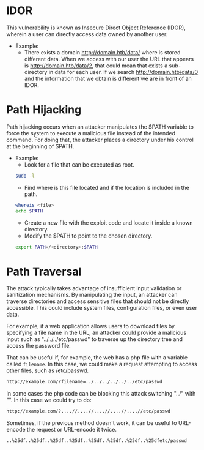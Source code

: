 # IDOR
This vulnerability is known as Insecure Direct Object Reference (IDOR), wherein a user can directly access data owned by another user. 
- Example:
	- There exists a domain http://domain.htb/data/ where is stored different data. When we access with our user the URL that appears is http://domain.htb/data/2, that could mean that exists a sub-directory in data for each user. If we search http://domain.htb/data/0 and the information that we obtain is different we are in front of an IDOR.

# Path Hijacking
Path hijacking occurs when an attacker manipulates the $PATH variable to force the system to execute a malicious file instead of the intended command. For doing that, the attacker places a directory under his control at the beginning of $PATH.
- Example:
	- Look for a file that can be executed as root.
	```bash
	sudo -l
	```
	- Find where is this file located and if the location is included in the path.
	 ```bash 
	 whereis <file>
	 echo $PATH
	 ```
	 - Create a new file with the exploit code and locate it inside a known directory.
	 - Modify the $PATH to point to the chosen directory.
	 ```bash
	 export PATH=/<directory>:$PATH
	```
 


# Path Traversal <a name='dt'></a>

The attack typically takes advantage of insufficient input validation or sanitization mechanisms. By manipulating the input, an attacker can traverse directories and access sensitive files that should not be directly accessible. This could include system files, configuration files, or even user data.

For example, if a web application allows users to download files by specifying a file name in the URL, an attacker could provide a malicious input such as "../../../etc/passwd" to traverse up the directory tree and access the password file.

That can be useful if, for example, the web has a php file with a variable called `filename`.
In this case, we could make a request attempting to access other files, such as /etc/passwd.

```bash
http://example.com/?filename=../../../../../../etc/passwd
```
In some cases the php code can be blocking this attack switching "../" with "". In this case we could try to do:
```bash
http://example.com/?....//....//....//....//....//etc/passwd
```
Sometimes, if the previous method doesn't work, it can be useful to URL-encode the request or URL-encode it twice.
```bash
..%25df..%25df..%25df..%25df..%25df..%25df..%25df..%25dfetc/passwd
```